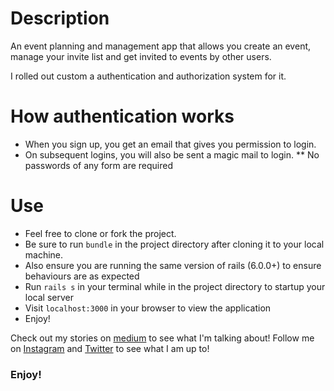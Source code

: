 # Description
An event planning and management app that allows you create an event, manage your invite list and get invited to events by other users.

I rolled out custom a authentication and authorization system for it.

# How authentication works
* When you sign up, you get an email that gives you permission to login.
* On subsequent logins, you will also be sent a magic mail to login.
** No passwords of any form are required

# Use
* Feel free to clone or fork the project. 
* Be sure to run `bundle` in the project directory after cloning it to your local machine.
* Also ensure you are running the same version of rails (6.0.0+) to ensure behaviours are as expected
* Run `rails s` in your terminal while in the project directory to startup your local server
* Visit `localhost:3000` in your browser to view the application
* Enjoy!

Check out my stories on [medium](https://medium.com/@oluwadamilareo_) to see what I'm talking about!
Follow me on [Instagram](https://instagram.com/oluwadamilare_olusakin) and [Twitter](https://twitter.com/oluwadamilareo_) to see what I am up to!

### Enjoy!
